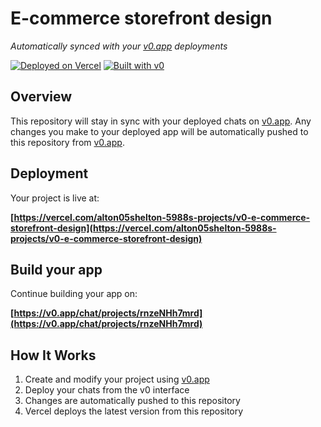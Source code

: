 # E-commerce storefront design

*Automatically synced with your [v0.app](https://v0.app) deployments*

[![Deployed on Vercel](https://img.shields.io/badge/Deployed%20on-Vercel-black?style=for-the-badge&logo=vercel)](https://vercel.com/alton05shelton-5988s-projects/v0-e-commerce-storefront-design)
[![Built with v0](https://img.shields.io/badge/Built%20with-v0.app-black?style=for-the-badge)](https://v0.app/chat/projects/rnzeNHh7mrd)

## Overview

This repository will stay in sync with your deployed chats on [v0.app](https://v0.app).
Any changes you make to your deployed app will be automatically pushed to this repository from [v0.app](https://v0.app).

## Deployment

Your project is live at:

**[https://vercel.com/alton05shelton-5988s-projects/v0-e-commerce-storefront-design](https://vercel.com/alton05shelton-5988s-projects/v0-e-commerce-storefront-design)**

## Build your app

Continue building your app on:

**[https://v0.app/chat/projects/rnzeNHh7mrd](https://v0.app/chat/projects/rnzeNHh7mrd)**

## How It Works

1. Create and modify your project using [v0.app](https://v0.app)
2. Deploy your chats from the v0 interface
3. Changes are automatically pushed to this repository
4. Vercel deploys the latest version from this repository